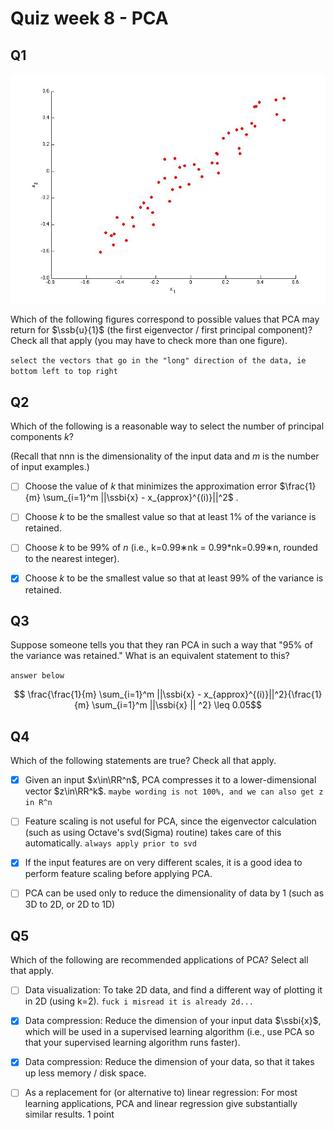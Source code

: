 # Quiz week 8 - PCA

## Q1

![quiz pca q1](quiz_pca_q1.jpg)

Which of the following figures correspond to possible values that PCA may return for $\ssb{u}{1}$ (the first eigenvector / first principal component)? Check all that apply (you may have to check more than one figure).

`select the vectors that go in the "long" direction of the data, ie bottom left to top right`

## Q2

Which of the following is a reasonable way to select the number of principal components $k$?

(Recall that nnn is the dimensionality of the input data and $m$ is the number of input examples.)

* [ ] Choose the value of $k$ that minimizes the approximation error $\frac{1}{m} \sum_{i=1}^m ||\ssbi{x} - x_{approx}^{(i)}||^2$
.

* [ ] Choose $k$ to be the smallest value so that at least 1% of the variance is retained.

* [ ] Choose $k$ to be 99% of $n$ (i.e., k=0.99∗nk = 0.99*nk=0.99∗n, rounded to the nearest integer).

* [x] Choose $k$ to be the smallest value so that at least 99% of the variance is retained.

## Q3 

Suppose someone tells you that they ran PCA in such a way that "95% of the variance was retained." What is an equivalent statement to this?

`answer below`

$$ \frac{\frac{1}{m} \sum_{i=1}^m ||\ssbi{x} - x_{approx}^{(i)}||^2}{\frac{1}{m} \sum_{i=1}^m ||\ssbi{x} || ^2} \leq 0.05$$

## Q4

Which of the following statements are true? Check all that apply.

* [x] Given an input $x\in\RR^n$, PCA compresses it to a lower-dimensional vector $z\in\RR^k$. `maybe wording is not 100%, and we can also get z in R^n`

* [ ] Feature scaling is not useful for PCA, since the eigenvector calculation (such as using Octave's svd(Sigma) routine) takes care of this automatically. `always apply prior to svd`

* [x] If the input features are on very different scales, it is a good idea to perform feature scaling before applying PCA.

* [ ] PCA can be used only to reduce the dimensionality of data by 1 (such as 3D to 2D, or 2D to 1D)

## Q5

Which of the following are recommended applications of PCA? Select all that apply.

* [ ] Data visualization: To take 2D data, and find a different way of plotting it in 2D (using k=2). `fuck i misread it is already 2d...`

* [x] Data compression: Reduce the dimension of your input data $\ssbi{x}$, which will be used in a supervised learning algorithm (i.e., use PCA so that your supervised learning algorithm runs faster).

* [x] Data compression: Reduce the dimension of your data, so that it takes up less memory / disk space.

* [ ] As a replacement for (or alternative to) linear regression: For most learning applications, PCA and linear regression give substantially similar results.
1 point